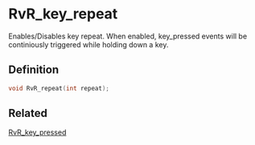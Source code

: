 # RvR_key_repeat

Enables/Disables key repeat. When enabled, key_pressed events will be continiously triggered while holding down a key.

## Definition

```c
void RvR_repeat(int repeat);
```

## Related

[RvR_key_pressed](/rvr/rvr/key_pressed)
